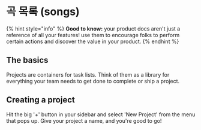 # 곡 목록 (songs)

{% hint style="info" %}
**Good to know:** your product docs aren't just a reference of all your features! use them to encourage folks to perform certain actions and discover the value in your product.
{% endhint %}

## The basics

Projects are containers for task lists. Think of them as a library for everything your team needs to get done to complete or ship a project.

## Creating a project

Hit the big '+' button in your sidebar and select 'New Project' from the menu that pops up. Give your project a name, and you're good to go!
